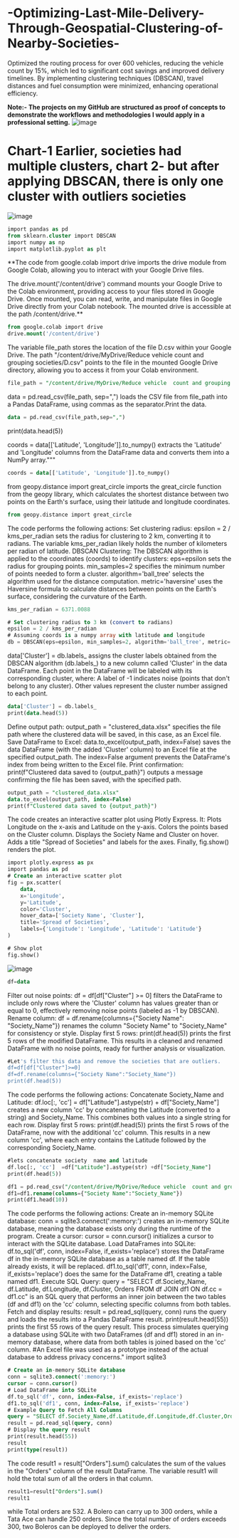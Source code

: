 # -Optimizing-Last-Mile-Delivery-Through-Geospatial-Clustering-of-Nearby-Societies-
Optimized the routing process for over 600 vehicles, reducing the vehicle count by 15%, which led to significant cost savings and improved delivery timelines. By implementing clustering techniques (DBSCAN), travel distances and fuel consumption were minimized, enhancing operational efficiency.


**Note:- The projects on my GitHub are structured as proof of concepts to demonstrate the workflows and methodologies I would apply in a professional setting.**
![image](https://github.com/user-attachments/assets/96c9cf03-4d71-4d7f-bc75-46f6714cc6ff)


# Chart-1 Earlier, societies had multiple clusters, chart 2- but after applying DBSCAN, there is only one cluster with outliers societies
![image](https://github.com/user-attachments/assets/71d3520d-57a1-4f6b-ba8a-24e6a68f9f16)



```sql
import pandas as pd
from sklearn.cluster import DBSCAN
import numpy as np
import matplotlib.pyplot as plt
```


**The code from google.colab import drive imports the drive module from Google Colab, allowing you to interact with your Google Drive files.

The drive.mount('/content/drive') command mounts your Google Drive to the Colab environment, providing access to your files stored in Google Drive. Once mounted, you can read, write, and manipulate files in Google Drive directly from your Colab notebook. The mounted drive is accessible at the path /content/drive.**

```sql
from google.colab import drive
drive.mount('/content/drive')
```

The variable file_path stores the location of the file D.csv within your Google Drive. The path "/content/drive/MyDrive/Reduce vehicle count and grouping societies/D.csv" points to the file in the mounted Google Drive directory, allowing you to access it from your Colab environment.

```sql
file_path = "/content/drive/MyDrive/Reduce vehicle  count and grouping societies/D.csv"  # Replace with your file path
```

data = pd.read_csv(file_path, sep=",") loads the CSV file from file_path into a Pandas DataFrame, using commas as the separator.Print the data.

```sql
data = pd.read_csv(file_path,sep=",")
```
print(data.head(5))


coords = data[['Latitude', 'Longitude']].to_numpy() extracts the 'Latitude' and 'Longitude' columns from the DataFrame data and converts them into a NumPy array."""

```sql
coords = data[['Latitude', 'Longitude']].to_numpy()
```


from geopy.distance import great_circle imports the great_circle function from the geopy library, which calculates the shortest distance between two points on the Earth's surface, using their latitude and longitude coordinates.

```sql
from geopy.distance import great_circle
```

The code performs the following actions:
Set clustering radius: epsilon = 2 / kms_per_radian sets the radius for clustering to 2 km, converting it to radians. The variable kms_per_radian likely holds the number of kilometers per radian of latitude.
DBSCAN Clustering: The DBSCAN algorithm is applied to the coordinates (coords) to identify clusters:
eps=epsilon sets the radius for grouping points.
min_samples=2 specifies the minimum number of points needed to form a cluster.
algorithm='ball_tree' selects the algorithm used for the distance computation.
metric='haversine' uses the Haversine formula to calculate distances between points on the Earth's surface, considering the curvature of the Earth.

```sql
kms_per_radian = 6371.0088

# Set clustering radius to 3 km (convert to radians)
epsilon = 2 / kms_per_radian
# Assuming coords is a numpy array with latitude and longitude
db = DBSCAN(eps=epsilon, min_samples=2, algorithm='ball_tree', metric='haversine').fit(np.radians(coords))
```

data['Cluster'] = db.labels_ assigns the cluster labels obtained from the DBSCAN algorithm (db.labels_) to a new column called 'Cluster' in the data DataFrame. Each point in the DataFrame will be labeled with its corresponding cluster, where:
A label of -1 indicates noise (points that don't belong to any cluster).
Other values represent the cluster number assigned to each point.

```sql
data['Cluster'] = db.labels_
print(data.head(5))
```

Define output path: output_path = "clustered_data.xlsx" specifies the file path where the clustered data will be saved, in this case, as an Excel file.
Save DataFrame to Excel: data.to_excel(output_path, index=False) saves the data DataFrame (with the added 'Cluster' column) to an Excel file at the specified output_path. The index=False argument prevents the DataFrame's index from being written to the Excel file.
Print confirmation: print(f"Clustered data saved to {output_path}") outputs a message confirming the file has been saved, with the specified path.

```sql
output_path = "clustered_data.xlsx"
data.to_excel(output_path, index=False)
print(f"Clustered data saved to {output_path}")
```

The code creates an interactive scatter plot using Plotly Express. It:
Plots Longitude on the x-axis and Latitude on the y-axis.
Colors the points based on the Cluster column.
Displays the Society Name and Cluster on hover.
Adds a title "Spread of Societies" and labels for the axes.
Finally, fig.show() renders the plot.

```sql
import plotly.express as px
import pandas as pd
# Create an interactive scatter plot
fig = px.scatter(
    data,
    x='Longitude',
    y='Latitude',
    color='Cluster',
    hover_data=['Society Name', 'Cluster'],
    title='Spread of Societies',
    labels={'Longitude': 'Longitude', 'Latitude': 'Latitude'}
)

# Show plot
fig.show()
```
![image](https://github.com/user-attachments/assets/ab0b37f0-5dfc-42cd-8531-1fc9f7d76a8b)


```sql
df=data
```
Filter out noise points: df = df[df["Cluster"] >= 0] filters the DataFrame to include only rows where the 'Cluster' column has values greater than or equal to 0, effectively removing noise points (labeled as -1 by DBSCAN).
Rename column: df = df.rename(columns={"Society Name": "Society_Name"}) renames the column "Society Name" to "Society_Name" for consistency or style.
Display first 5 rows: print(df.head(5)) prints the first 5 rows of the modified DataFrame.
This results in a cleaned and renamed DataFrame with no noise points, ready for further analysis or visualization.

```sql
#Let's filter this data and remove the societies that are outliers.
df=df[df["Cluster"]>=0]
df=df.rename(columns={"Society Name":"Society_Name"})
print(df.head(5))
```

The code performs the following actions:
Concatenate Society_Name and Latitude: df.loc[:, 'cc'] = df["Latitude"].astype(str) + df["Society_Name"] creates a new column 'cc' by concatenating the Latitude (converted to a string) and Society_Name. This combines both values into a single string for each row.
Display first 5 rows: print(df.head(5)) prints the first 5 rows of the DataFrame, now with the additional 'cc' column.
This results in a new column 'cc', where each entry contains the Latitude followed by the corresponding Society_Name.

```sql
#lets concatenate society  name and latitude
df.loc[:, 'cc']  =df["Latitude"].astype(str) +df["Society_Name"]
print(df.head(5))
```
```sql
df1 = pd.read_csv("/content/drive/MyDrive/Reduce vehicle  count and grouping societies/societies_orders.csv",sep=",")
df1=df1.rename(columns={"Society Name":"Society_Name"})
print(df1.head(10))
```

The code performs the following actions:
Create an in-memory SQLite database:
conn = sqlite3.connect(':memory:') creates an in-memory SQLite database, meaning the database exists only during the runtime of the program.
Create a cursor:
cursor = conn.cursor() initializes a cursor to interact with the SQLite database.
Load DataFrames into SQLite:
df.to_sql('df', conn, index=False, if_exists='replace') stores the DataFrame df in the in-memory SQLite database as a table named df. If the table already exists, it will be replaced.
df1.to_sql('df1', conn, index=False, if_exists='replace') does the same for the DataFrame df1, creating a table named df1.
Execute SQL Query:
query = "SELECT df.Society_Name, df.Latitude, df.Longitude, df.Cluster, Orders FROM df JOIN df1 ON df.cc = df1.cc" is an SQL query that performs an inner join between the two tables (df and df1) on the 'cc' column, selecting specific columns from both tables.
Fetch and display results:
result = pd.read_sql(query, conn) runs the query and loads the results into a Pandas DataFrame result.
print(result.head(55)) prints the first 55 rows of the query result.
This process simulates querying a database using SQLite with two DataFrames (df and df1) stored in an in-memory database, where data from both tables is joined based on the 'cc' column.
#An Excel file was used as a prototype instead of the actual database to address privacy concerns."
import sqlite3

```sql
# Create an in-memory SQLite database
conn = sqlite3.connect(':memory:')
cursor = conn.cursor()
# Load DataFrame into SQLite
df.to_sql('df', conn, index=False, if_exists='replace')
df1.to_sql('df1', conn, index=False, if_exists='replace')
# Example Query to Fetch All Columns
query = "SELECT df.Society_Name,df.Latitude,df.Longitude,df.Cluster,Orders FROM df join df1 on df.cc=df1.cc"
result = pd.read_sql(query, conn)
# Display the query result
print(result.head(55))
result
print(type(result))
```


The code result1 = result["Orders"].sum() calculates the sum of the values in the "Orders" column of the result DataFrame.
The variable result1 will hold the total sum of all the orders in that column.

```sql
result1=result["Orders"].sum()
result1
```

while Total orders are 532.
A Bolero can carry up to 300 orders, while a Tata Ace can handle 250 orders. Since the total number of orders exceeds 300, two Boleros can be deployed to deliver the orders.

